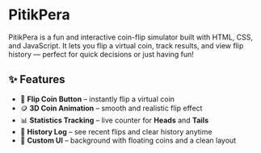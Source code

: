 # PitikPera
PitikPera is a fun and interactive coin-flip simulator built with HTML, CSS, and JavaScript. It lets you flip a virtual coin, track results, and view flip history — perfect for quick decisions or just having fun!

## ✨ Features
- 🎯 **Flip Coin Button** – instantly flip a virtual coin  
- 🪙 **3D Coin Animation** – smooth and realistic flip effect  
- 📊 **Statistics Tracking** – live counter for **Heads** and **Tails**  
- 📜 **History Log** – see recent flips and clear history anytime  
- 🎨 **Custom UI** – background with floating coins and a clean layout  
